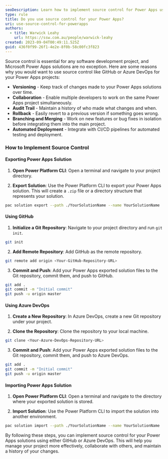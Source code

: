 ```yaml
---
seoDescription: Learn how to implement source control for Power Apps using GitHub or Azure DevOps to manage versioning, collaboration, and automated deployment effectively
type: rule
title: Do you use source control for your Power Apps?
uri: use-source-control-for-powerapps
authors:
  - title: Warwick Leahy
    url: https://ssw.com.au/people/warwick-leahy
created: 2023-09-04T00:49:11.525Z
guid: 436f0f99-26f1-4e2e-8f0b-58c00fc3f823
---
```


Source control is essential for any software development project, and Microsoft Power Apps solutions are no exception. Here are some reasons why you would want to use source control like GitHub or Azure DevOps for your Power Apps projects:

* **Versioning** - Keep track of changes made to your Power Apps solutions over time.
* **Collaboration** - Enable multiple developers to work on the same Power Apps project simultaneously.
* **Audit Trail** - Maintain a history of who made what changes and when.
* **Rollback** - Easily revert to a previous version if something goes wrong.
* **Branching and Merging** - Work on new features or bug fixes in isolation before integrating them into the main project.
* **Automated Deployment** - Integrate with CI/CD pipelines for automated testing and deployment.

<!--endintro-->

### How to Implement Source Control

#### Exporting Power Apps Solution

1. **Open Power Platform CLI**: Open a terminal and navigate to your project directory.

2. **Export Solution**: Use the Power Platform CLI to export your Power Apps solution. This will create a `.zip` file or a directory structure that represents your solution.

```bash
pac solution export --path ./YourSolutionName --name YourSolutionName
```

#### Using GitHub

1. **Initialize a Git Repository**: Navigate to your project directory and run `git init`.

```bash
git init
```

2. **Add Remote Repository**: Add GitHub as the remote repository.

```bash
git remote add origin <Your-GitHub-Repository-URL>
```

3. **Commit and Push**: Add your Power Apps exported solution files to the Git repository, commit them, and push to GitHub.

```bash
git add .
git commit -m "Initial commit"
git push -u origin master
```

#### Using Azure DevOps

1. **Create a New Repository**: In Azure DevOps, create a new Git repository under your project.

2. **Clone the Repository**: Clone the repository to your local machine.

```bash
git clone <Your-Azure-DevOps-Repository-URL>
```

3. **Commit and Push**: Add your Power Apps exported solution files to the Git repository, commit them, and push to Azure DevOps.

```bash
git add .
git commit -m "Initial commit"
git push -u origin master
```

#### Importing Power Apps Solution

1. **Open Power Platform CLI**: Open a terminal and navigate to the directory where your exported solution is stored.

2. **Import Solution**: Use the Power Platform CLI to import the solution into another environment.

```bash
pac solution import --path ./YourSolutionName --name YourSolutionName
```

By following these steps, you can implement source control for your Power Apps solutions using either GitHub or Azure DevOps. This will help you manage your project more effectively, collaborate with others, and maintain a history of your changes.
